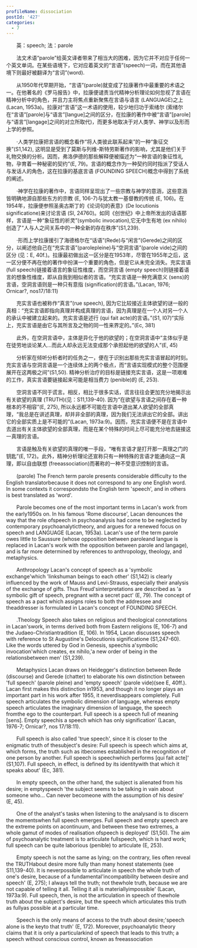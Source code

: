 ```yaml
---
profileName: dissociation
postId: '427'
categories:
  - 7
---
```

‌‌‌‌　　英：speech; 法：parole


‌‌‌‌　　法文术语“parole”给英文译者带来了相当大的困难，因为它并不对应于任何一个英文单词。在某些语境下，它对应着英文的“言语”(speech)一词，而在其他语境下则最好被翻译为“言词”(word).

‌‌‌‌　　从1950年代早期开始，“言语”(parole)就变成了拉康著作中最重要的术语之一。在他著名的《罗马报告》中，拉康便谴责当代精神分析理论如何忽视了言语在精神分析中的角色，并且力主将焦点重新聚焦在言语与语言 (LANGUAGE)之上 (Lacan, 1953a)。拉康对“言语”这一术语的使用，较少地归功于索绪尔 (索绪尔在“言语”[parole]与“语言”[langue]之间的区分，在拉康的著作中被“言语”[parole]与“语言”[langage]之间的对立所取代)，而更多地取决于对人类学、神学以及形而上学的参照。

‌‌‌‌　　·人类学拉康把言语的概念看作“将人类彼此联系起来”的一种“象征交换”(S1,142), 这明显是受到了莫斯与列维-斯特劳斯著作的影响，尤其是他们关于礼物交换的分析。因而，弗洛伊德的那些解释便被描述为“一种言语的象征性礼物，孕育着一种秘密的契约”(E, 79)。言语的概念作为一种契约同时指派了受话人与发话人的角色，这在拉康的基底言语 (FOUNDING SPEECH)概念中得到了系统的阐述。

‌‌‌‌　　·神学在拉康的著作中，言语同样呈现出了一些宗教与神学的意涵，这些意涵皆明确地源自那些东方的宗教 (E, 106-7)与犹太教一基督教的传统 (E, 106)。在1954年，拉康便参照圣奥古斯丁的《论词句的表意》(De locutionis significatione)来讨论言语 (Sl, 24760)。如同《创世纪》中上帝所发出的话语那样，言语是一种“象征性的祈灵”(symbolic invocation),它无中生有地 (ex nihilo)创造了“人与人之间关系中的一种全新的存在秩序”(S1,239).

‌‌‌‌　　·形而上学拉康援引了海德格尔在“话语”(Rede)与“闲言”(Gerede)之间的区分，以阐述他自己在“充实言语”(parolepleine)与“空洞言语”(parole vide)之间的区分 (见：E, 40f.)。拉康最初做出这一区分是在1953年，尽管在1955年之后，这一区分便不再在他的著作中扮演一个重要的角色，但是它从未完全消失。充实言语 (full speech)链接着语言的象征性维度，而空洞言语 (empty speech)则链接着语言的想象性维度，即从自我到相似者的言语。“充实言语是一种充满意义 (sens)的言语，空洞言语则是一种只有意指 (signification)的言语。”(Lacan, 1976; Ornicar?, nos17/18:11)

‌‌‌‌　　充实言语也被称作“真言”(rue speech), 因为它比较接近主体欲望的谜一般的真相：“充实言语即指向真理并构成真理的言语，因为真理是在一个人对另一个人的承认中被建立起来的。充实言语是述行 (qui fait acte)的言语。”(S1, I07)“实际上，充实言语是由它与其所言及之物的同一性来界定的。”(Ec, 381)

‌‌‌‌　　此外，在空洞言语中，主体是异化于他的欲望的；在空洞言语中“主体似乎是在徒劳地谈论某人…而此人却永远无法变成那个承担起他的欲望的人”(E, 45)

‌‌‌‌　　分析家在倾听分析者时的任务之一，便在于识别出那些充实言语冒起的时刻。充实言语与空洞言语是一个连续体上的两个极点，而“言语实现模式的整个范围便展开在这两极之间”(S1,50). 精神分析治疗的目标是链接充实言语，这是一项艰难的工作，真实言语要链接起来可能是相当费力 (penible)的 (E, 253).

‌‌‌‌　　空洞言语不同于谎言。相反，相比于很多实话，谎言往往会更加充分地揭示出有关欲望的真理 (TRUTH)(见：S11,139-40). 因为“在欲望与言语之间存在着一种根本的不相容”(E, 275), 所以永远都不可能在言语中道出某人欲望的全部真理，“我总是在讲述真理，却并非全部的真理，因为我们无法讲出它的全部。讲出它的全部实质上是不可能的”(Lacan, 1973a:9)。因而，充实言语便不是在言语中去道出有关主体欲望的全部真理，而是在某个特殊的时间上尽可能充分地去链接这一真理的言语。

‌‌‌‌　　言语是触及有关欲望的真理的唯一手段，“唯有言语才是打开那一真理之门的钥匙”(E, 172)。此外，精神分析理论还宣称只有一种特殊的言语才能通向这一真理，即以自由联想 (freeassociation)而著称的一种不受意识控制的言语。


‌‌‌‌　　(parole) The French term parole presents considerable difficulty to the English translatorbecause it does not correspond to any one English word. In some contexts it correspondsto the English term 'speech', and in others is best translated as 'word'.

‌‌‌‌　　Parole becomes one of the most important terms in Lacan's work from the early1950s on. In his famous 'Rome discourse', Lacan denounces the way that the role ofspeech in psychoanalysis had come to be neglected by contemporary psychoanalytictheory, and argues for a renewed focus on speech and LANGUAGE (Lacan, 1953a). Lacan's use of the term parole owes little to Saussure (whose opposition between paroleand langue is replaced in Lacan's work with the opposition between parole and langage), and is far more determined by references to anthropology, theology, and metaphysics.

‌‌‌‌　　Anthropology Lacan's concept of speech as a 'symbolic exchange'which 'linkshuman beings to each other' (S1,142) is clearly influenced by the work of Mauss and Levi-Strauss, especially their analysis of the exchange of gifts. Thus Freud'sinterpretations are described as 'a symbolic gift of speech, pregnant with a secret pact' (E, 79). The concept of speech as a pact which assigns roles to both the addressee and theaddresser is formulated in Lacan's concept of FOUNDING SPEECH.

‌‌‌‌　　.Theology Speech also takes on religious and theological connotations in Lacan'swork, in terms derived both from Eastern religions (E, 106-7) and the Judaeo-Christiantradition (E, 106). In 1954, Lacan discusses speech with reference to St Augustine's Delocutionis significatione (S1,247-60). Like the words uttered by God in Genesis, speechis a'symbolic invocation'which creates, ex nihilo,'a new order of being in the relationsbetween men' (S1,239).

‌‌‌‌　　Metaphysics Lacan draws on Heidegger's distinction between Rede (discourse) and Gerede (chatter) to elaborate his own distinction between 'full speech' (parole pleine) and 'empty speech' (parole vide)(see E, 40ff.). Lacan first makes this distinction in1953, and though it no longer plays an important part in his work after 1955, it neverdisappears completely. Full speech articulates the symbolic dimension of language, whereas empty speech articulates the imaginary dimension of language, the speech fromthe ego to the counterpart. Full speech is a speech full of meaning [sens]. Empty speechis a speech which has only signification' (Lacan, 1976-7; Ornicar?, nos 17/18:11).

‌‌‌‌　　Full speech is also called 'true speech', since it is closer to the enigmatic truth of thesubject's desire: Full speech is speech which aims at, which forms, the truth such as itbecomes established in the recognition of one person by another. Full speech is speechwhich performs [qui fait acte]' (S1,107). Full speech, in effect, is defined by its identitywith that which it speaks about' (Ec, 381).

‌‌‌‌　　In empty speech, on the other hand, the subject is alienated from his desire; in emptyspeech 'the subject seems to be talking in vain about someone who... Can never becomeone with the assumption of his desire' (E, 45).

‌‌‌‌　　One of the analyst's tasks when listening to the analysand is to discern the momentswhen full speech emerges. Full speech and empty speech are the extreme points on acontinuum, and between these two extremes, a whole gamut of modes of realisation ofspeech is deployed' (S1,50). The aim of psychoanalytic treatment is to articulate fullspeech, which is hard work; full speech can be quite laborious (penible) to articulate (E, 253).

‌‌‌‌　　Empty speech is not the same as lying; on the contrary, lies often reveal the TRUTHabout desire more fully than many honest statements (see S11,139-40). It is neverpossible to articulate in speech the whole truth of one's desire, because of a fundamental'incompatibility between desire and speech' (E, 275); I always tell the truth; not thewhole truth, because we are not capable of telling it all. Telling it all is materiallyimpossible' (Lacan, 1973a:9). Full speech, then, is not the articulation in speech of thewhole truth about the subject's desire, but the speech which articulates this truth as fullyas possible at a particular time.

‌‌‌‌　　Speech is the only means of access to the truth about desire;'speech alone is the keyto that truth' (E, 172). Moreover, psychoanalytic theory claims that it is only a particularkind of speech that leads to this truth; a speech without conscious control, known as freeassociation

